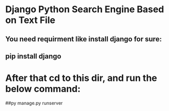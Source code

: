 # Django Python Search Engine Based on Text File
## You need requirment like install django for sure:
## pip install django

# After that cd to this dir, and run the below command:
##py manage.py runserver
